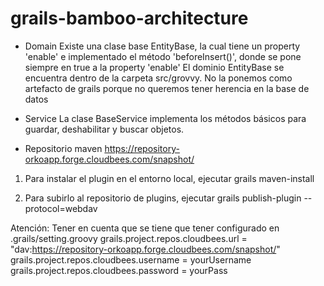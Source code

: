 grails-bamboo-architecture
==========================

- Domain
Existe una clase base EntityBase, la cual tiene un property 'enable' e implementado el método 'beforeInsert()', donde se pone siempre en true a la property 'enable'
El dominio EntityBase se encuentra dentro de la carpeta src/grovvy. No la ponemos como artefacto de grails porque no queremos tener herencia en la base de datos

- Service
La clase BaseService implementa los métodos básicos para guardar, deshabilitar y buscar objetos.


- Repositorio maven
https://repository-orkoapp.forge.cloudbees.com/snapshot/

1) Para instalar el plugin en el entorno local, ejecutar
grails maven-install

2) Para subirlo al repositorio de plugins, ejecutar
grails publish-plugin --protocol=webdav

Atención:
Tener en cuenta que se tiene que tener configurado en .grails/setting.groovy
grails.project.repos.cloudbees.url = "dav:https://repository-orkoapp.forge.cloudbees.com/snapshot/"
grails.project.repos.cloudbees.username = yourUsername
grails.project.repos.cloudbees.password = yourPass
